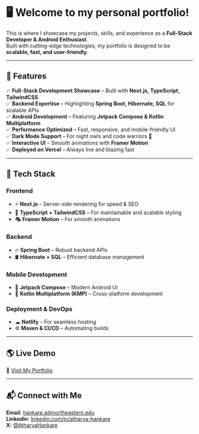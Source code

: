 # 🖥️ **Welcome to my personal portfolio!**  
This is where I showcase my projects, skills, and experience as a **Full-Stack Developer & Android Enthusiast**.  
Built with cutting-edge technologies, my portfolio is designed to be **scalable, fast, and user-friendly**.

---

## 🌟 Features
✅ **Full-Stack Development Showcase** – Built with **Next.js, TypeScript, TailwindCSS**  
✅ **Backend Expertise** – Highlighting **Spring Boot, Hibernate, SQL** for scalable APIs  
✅ **Android Development** – Featuring **Jetpack Compose & Kotlin Multiplatform**  
✅ **Performance Optimized** – Fast, responsive, and mobile-friendly UI  
✅ **Dark Mode Support** – For night owls and code warriors 🌙  
✅ **Interactive UI** – Smooth animations with **Framer Motion**  
✅ **Deployed on Vercel** – Always live and blazing fast  

---

## 🚀 Tech Stack

### **Frontend**
- ⚡ **Next.js** – Server-side rendering for speed & SEO  
- 🎨 **TypeScript + TailwindCSS** – For maintainable and scalable styling  
- 🎭 **Framer Motion** – For smooth animations  

### **Backend**
- 🔥 **Spring Boot** – Robust backend APIs  
- 🛢 **Hibernate + SQL** – Efficient database management  

### **Mobile Development**
- 📱 **Jetpack Compose** – Modern Android UI  
- 🔗 **Kotlin Multiplatform (KMP)** – Cross-platform development  

### **Deployment & DevOps**
- ☁ **Netlify** – For seamless hosting  
- ⚙ **Maven & CI/CD** – Automating builds  

---

## 🌎 Live Demo  
🔗 [Visit My Portfolio](https://hankare.me/)  

---

## 📬 Connect with Me  

**Email:** [hankare.a@northeastern.edu](mailto:hankare.a@northeastern.edu)  
**LinkedIn:** [linkedin.com/in/atharva-hankare](https://www.linkedin.com/in/atharva-hankare/)  
**X:** [@AtharvaHankare](https://x.com/AtharvaHankare)
